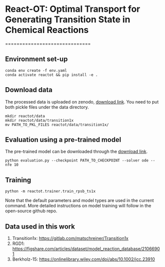 # React-OT: Optimal Transport for Generating Transition State in Chemical Reactions
==============================

## Environment set-up
```
conda env create -f env.yaml
conda activate reactot && pip install -e .
```

## Download data
The processed data is uploaded on zenodo, [download link](https://zenodo.org/records/13131875). You need to put both pickle files under the data directory.

```
mkdir reactot/data
mkdir reactot/data/transition1x
mv PATH_TO_PKL_FILES reactot/data/transition1x/
```

## Evaluation using a pre-trained model
The pre-trained model can be downloaded through the [download link](https://zenodo.org/records/13131875).
```
python evaluation.py --checkpoint PATH_TO_CHECKPOINT --solver ode --nfe 10
``` 

## Training
```
python -m reactot.trainer.train_rpsb_ts1x
```
Note that the default parameters and model types are used in the current command. More detailed instructions on model training will follow in the open-source github repo.

## Data used in this work
1. Transition1x: https://gitlab.com/matschreiner/Transition1x
2. RGD1: https://figshare.com/articles/dataset/model_reaction_database/21066901
3. Berkholz-15: https://onlinelibrary.wiley.com/doi/abs/10.1002/jcc.23910
